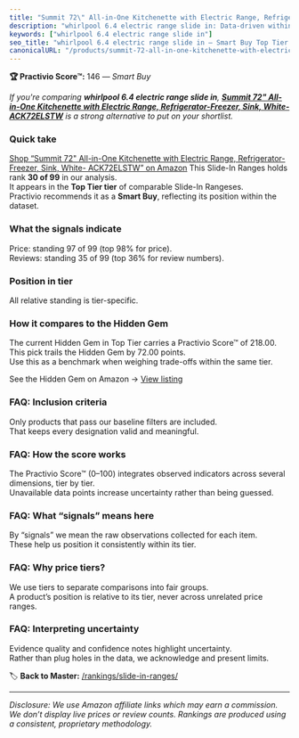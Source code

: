 ```yaml
---
title: "Summit 72\" All-in-One Kitchenette with Electric Range, Refrigerator-Freezer, Sink, White- ACK72ELSTW"
description: "whirlpool 6.4 electric range slide in: Data-driven within Top Tier ranking using the Practivio Score™. Positioned by quality, value, demand, findability, momen…"
keywords: ["whirlpool 6.4 electric range slide in"]
seo_title: "whirlpool 6.4 electric range slide in — Smart Buy Top Tier (2025)"
canonicalURL: "/products/summit-72-all-in-one-kitchenette-with-electric-range-refrigerator-freezer-sink-white-ack72elstw-B08RP969B7/"
---
```


**🏆 Practivio Score™:** 146 — _Smart Buy_


*If you're comparing **whirlpool 6.4 electric range slide in**, **[Summit 72" All-in-One Kitchenette with Electric Range, Refrigerator-Freezer, Sink, White- ACK72ELSTW](https://www.amazon.com/dp/B08RP969B7?tag=practivio-20)** is a strong alternative to put on your shortlist.*
### Quick take
[Shop “Summit 72" All-in-One Kitchenette with Electric Range, Refrigerator-Freezer, Sink, White- ACK72ELSTW” on Amazon](https://www.amazon.com/dp/B08RP969B7?tag=practivio-20)
This Slide-In Ranges holds rank **30 of 99** in our analysis.  
It appears in the **Top Tier tier** of comparable Slide-In Rangeses.  
Practivio recommends it as a **Smart Buy**, reflecting its position within the dataset.

### What the signals indicate
Price: standing 97 of 99 (top 98% for price).  
Reviews: standing 35 of 99 (top 36% for review numbers).  

### Position in tier
All relative standing is tier-specific.

### How it compares to the Hidden Gem
The current Hidden Gem in Top Tier carries a Practivio Score™ of 218.00.  
This pick trails the Hidden Gem by 72.00 points.  
Use this as a benchmark when weighing trade-offs within the same tier.  

See the Hidden Gem on Amazon → [View listing](https://www.amazon.com/dp/B088FZHKKL?tag=practivio-20)

### FAQ: Inclusion criteria
Only products that pass our baseline filters are included.  
That keeps every designation valid and meaningful.

### FAQ: How the score works
The Practivio Score™ (0–100) integrates observed indicators across several dimensions, tier by tier.  
Unavailable data points increase uncertainty rather than being guessed.

### FAQ: What “signals” means here
By “signals” we mean the raw observations collected for each item.  
These help us position it consistently within its tier.

### FAQ: Why price tiers?
We use tiers to separate comparisons into fair groups.  
A product’s position is relative to its tier, never across unrelated price ranges.

### FAQ: Interpreting uncertainty
Evidence quality and confidence notes highlight uncertainty.  
Rather than plug holes in the data, we acknowledge and present limits.


🏷️ **Back to Master:** [/rankings/slide-in-ranges/](/rankings/slide-in-ranges/)

---
_Disclosure: We use Amazon affiliate links which may earn a commission. We don’t display live prices or review counts. Rankings are produced using a consistent, proprietary methodology._
